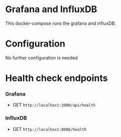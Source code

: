 # Grafana and InfluxDB

This docker-compose runs the grafana and influxDB.

# Configuration

No further configuration is needed

# Health check endpoints

### Grafana

* GET `http://localhost:3000/api/health`

### InfluxDB

* GET `http://localhost:8086/health`